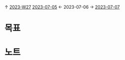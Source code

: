 
↑ [2023-W27](2023-W27.md)
[2023-07-05](2023-07-05.md) ← 2023-07-06 → [2023-07-07](2023-07-07.md)


# 목표



# 노트




